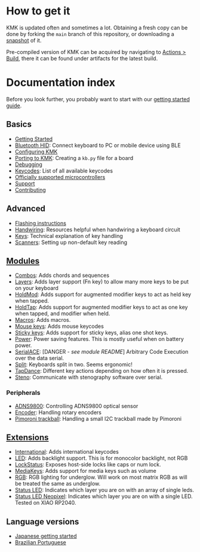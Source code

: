 # How to get it

KMK is updated often and sometimes a lot. Obtaining a fresh copy can be done by forking the `main` branch of this repository, or downloading a [snapshot](https://github.com/KMKfw/kmk_firmware/archive/refs/heads/main.zip) of it.

Pre-compiled version of KMK can be acquired by navigating to [Actions > Build](https://github.com/KMKfw/kmk_firmware/actions/workflows/compile.yml), there it can be found under artifacts for the latest build.

# Documentation index

Before you look further, you probably want to start with our [getting started guide](Getting_Started.md).

## Basics

- [Getting Started](Getting_Started.md)
- [Bluetooth HID](ble_hid.md): Connect keyboard to PC or mobile device using BLE
- [Configuring KMK](config_and_keymap.md)
- [Porting to KMK](porting_to_kmk.md): Creating a `kb.py` file for a board
- [Debugging](debugging.md)
- [Keycodes](keycodes.md): List of all available keycodes
- [Officially supported microcontrollers](Officially_Supported_Microcontrollers.md)
- [Support](support.md)
- [Contributing](contributing.md)

## Advanced

- [Flashing instructions](flashing.md)
- [Handwiring](handwiring.md): Resources helpful when handwiring a keyboard circuit
- [Keys](keys.md): Technical explanation of key handling
- [Scanners](scanners.md): Setting up non-default key reading

## [Modules](modules.md)

- [Combos](combos.md): Adds chords and sequences
- [Layers](layers.md): Adds layer support (Fn key) to allow many more keys to be put on your keyboard
- [HoldMod](holdmod.md): Adds support for augmented modifier keys to act as held key when tapped.
- [HoldTap](holdtap.md): Adds support for augmented modifier keys to act as one key when tapped, and modifier when held.
- [Macros](macros.md): Adds macros.
- [Mouse keys](mouse_keys.md): Adds mouse keycodes
- [Sticky keys](sticky_keys.md): Adds support for sticky keys, alias one shot keys.
- [Power](power.md): Power saving features. This is mostly useful when on battery power.
- [SerialACE](serialace.md): [DANGER - _see module README_] Arbitrary Code Execution over the data serial.
- [Split](split_keyboards.md): Keyboards split in two. Seems ergonomic!
- [TapDance](tapdance.md): Different key actions depending on how often it is pressed.
- [Steno](steno.md): Communicate with stenography software over serial.

### Peripherals

- [ADNS9800](adns9800.md): Controlling ADNS9800 optical sensor
- [Encoder](encoder.md): Handling rotary encoders
- [Pimoroni trackball](pimoroni_trackball.md): Handling a small I2C trackball made by Pimoroni

## [Extensions](extensions.md)

- [International](international.md): Adds international keycodes
- [LED](led.md): Adds backlight support. This is for monocolor backlight, not RGB
- [LockStatus](lock_status.md): Exposes host-side locks like caps or num lock.
- [MediaKeys](media_keys.md): Adds support for media keys such as volume
- [RGB](rgb.md): RGB lighting for underglow. Will work on most matrix RGB as will be treated the same as underglow.
- [Status LED](extension_statusled.md): Indicates which layer you are on with an array of single leds.
- [Status LED Neopixel](extension_statusled_neopixel.md): Indicates which layer you are on with a single LED. Tested on XIAO RP2040.

## Language versions

- [Japanese getting started](https://github.com/KMKfw/kmk_firmware/tree/master/docs/ja/Getting_Started.md)
- [Brazilian Portuguese](https://github.com/KMKfw/kmk_firmware/tree/master/docs/ptBR)
